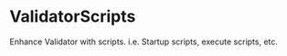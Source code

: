ValidatorScripts
================

Enhance Validator with scripts.  i.e. Startup scripts, execute scripts, etc.
